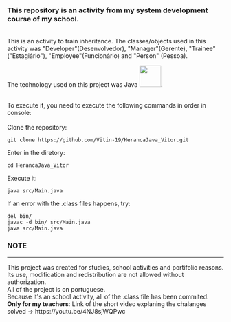 <h3>This repository is an activity from my system development course of my school.</h3><br>
This is an activity to train inheritance. The classes/objects used in this activity was "Developer"(Desenvolvedor), "Manager"(Gerente), "Trainee"("Estagiário"), "Employee"(Funcionário) and "Person"
(Pessoa).<br>


The technology used on this project was Java
<img src="https://cdn.jsdelivr.net/gh/devicons/devicon/icons/java/java-original.svg" width="50" height="50"/>.<br><br>

To execute it, you need to execute the following commands in order in console:<br><br>
Clone the repository:
```shel
git clone https://github.com/Vitin-19/HerancaJava_Vitor.git
```
Enter in the diretory:
```shel
cd HerancaJava_Vitor
```
Execute it: 
```shel
java src/Main.java
```
If an error with the .class files happens, try:
```shel
del bin/
javac -d bin/ src/Main.java
java src/Main.java
```

<h3>NOTE</h3>
<hr>
This project was created for studies, school activities and portifolio reasons. Its use, modification and redistribution are not allowed without authorization.<br>
All of the project is on portuguese.<br>
Because it's an school activity, all of the .class file has been commited.<br>
<b>Only for my teachers</b>: Link of the short video explaning the chalanges solved -> <a src="https://youtu.be/4NJ8sjWQPwc">https://youtu.be/4NJ8sjWQPwc</a>
